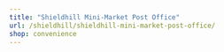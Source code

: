 ```yaml
---
title: "Shieldhill Mini-Market Post Office"
url: /shieldhill/shieldhill-mini-market-post-office/
shop: convenience
---
```

